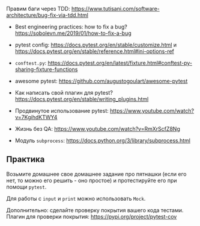 Правим баги через TDD: https://www.tutisani.com/software-architecture/bug-fix-via-tdd.html
- Best engineering practices: how to fix a bug? https://sobolevn.me/2019/01/how-to-fix-a-bug

- pytest config: https://docs.pytest.org/en/stable/customize.html и https://docs.pytest.org/en/stable/reference.html#ini-options-ref
- `conftest.py`: <https://docs.pytest.org/en/latest/fixture.html#conftest-py-sharing-fixture-functions>
- awesome pytest: https://github.com/augustogoulart/awesome-pytest
- Как написать свой плагин для pytest? https://docs.pytest.org/en/stable/writing_plugins.html

- Продвинутое использование pytest: https://www.youtube.com/watch?v=7KgihdKTWY4
- Жизнь без QA: https://www.youtube.com/watch?v=RmXrScfZ8Ng

- Модуль `subprocess`: <https://docs.python.org/3/library/subprocess.html>


## Практика

Возьмите домашнее свое домашнее задание про пятнашки (если его нет, то можно его решить - оно простое) и протестируйте его при помощи `pytest`.

Для работы с `input` и `print` можно использовать `Mock`.

Дополнительно: сделайте проверку покрытия вашего кода тестами.
Плагин для проверки покрытия: https://pypi.org/project/pytest-cov

